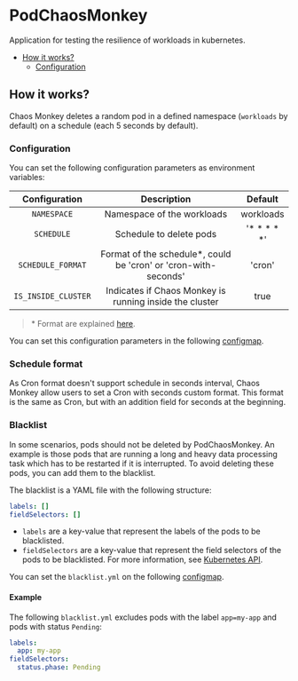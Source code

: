 # PodChaosMonkey

Application for testing the resilience of workloads in kubernetes.

- [How it works?](#how-it-works)
  - [Configuration](#configuration)

## How it works?

Chaos Monkey deletes a random pod in a defined namespace (`workloads` by default) on a schedule
(each 5 seconds by default).

### Configuration

You can set the following configuration parameters as environment variables:

|    Configuration    |                           Description                           |   Default   |
|:-------------------:|:---------------------------------------------------------------:|:-----------:|
|     `NAMESPACE`     |                   Namespace of the workloads                    |  workloads  |
|     `SCHEDULE`      |                     Schedule to delete pods                     | '* * * * *' |
|  `SCHEDULE_FORMAT`  | Format of the schedule*, could be 'cron' or 'cron-with-seconds' |   'cron'    |
| `IS_INSIDE_CLUSTER` |     Indicates if Chaos Monkey is running inside the cluster     |    true     |

> \* Format are explained [here](#schedule-format).

You can set this configuration parameters in the following [configmap](./kubernetes/chaos-monkey/chaos-monkey.configmap.yml).

### Schedule format

As Cron format doesn't support schedule in seconds interval, Chaos Monkey allow users to set a Cron with seconds custom 
format. This format is the same as Cron, but with an addition field for seconds at the beginning.

### Blacklist

In some scenarios, pods should not be deleted by PodChaosMonkey. An example is those pods that are running a long and
heavy data processing task which has to be restarted if it is interrupted. To avoid deleting these pods, you can add them
to the blacklist.

The blacklist is a YAML file with the following structure:

```yaml
labels: []
fieldSelectors: []
```

* `labels` are a key-value that represent the labels of the pods to be blacklisted.
* `fieldSelectors` are a key-value that represent the field selectors of the pods to be blacklisted. For more information,
  see [Kubernetes API](https://kubernetes.io/docs/concepts/overview/working-with-objects/field-selectors/).

You can set the `blacklist.yml` on the following [configmap](./kubernetes/chaos-monkey/chaos-monkey.configmap.yml).

#### Example
The following `blacklist.yml` excludes pods with the label `app=my-app` and pods with status `Pending`:

```yaml
labels:
  app: my-app
fieldSelectors:
  status.phase: Pending
```